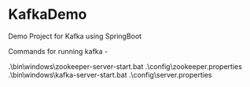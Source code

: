 # KafkaDemo
Demo Project for Kafka using SpringBoot

Commands for running kafka -


.\bin\windows\zookeeper-server-start.bat .\config\zookeeper.properties
.\bin\windows\kafka-server-start.bat .\config\server.properties
